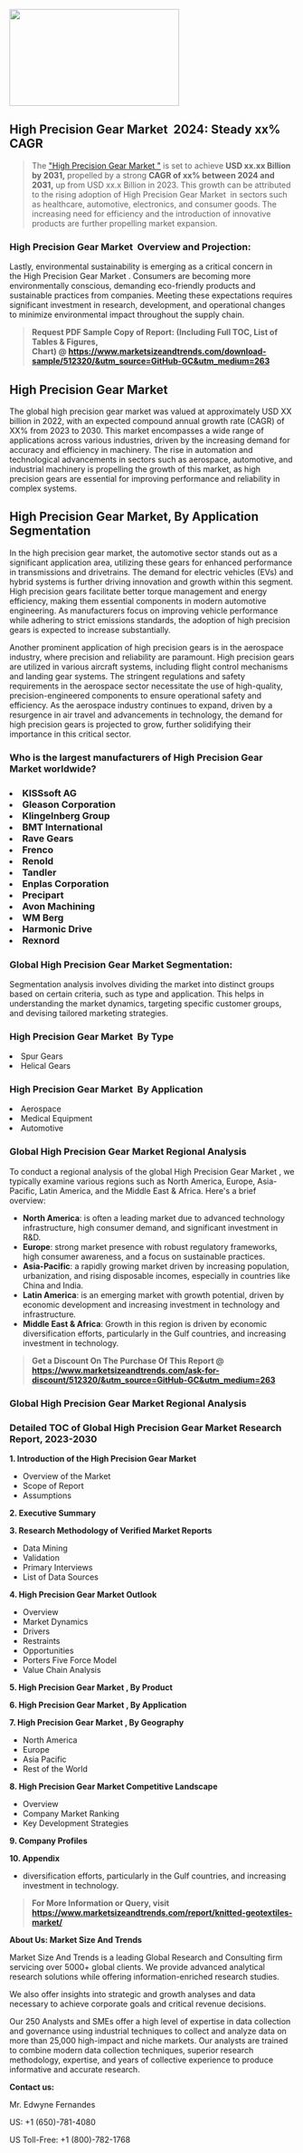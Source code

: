 <p><img class="alignnone size-medium wp-image-20088" src="https://ffe5etoiles.com/wp-content/uploads/2024/12/MST1-300x171.png" alt="" width="300" height="171" /></p><h2 id="ember46" class="ember-view reader-text-block__heading-2">High Precision Gear Market &nbsp;2024: Steady&nbsp;xx% CAGR</h2><blockquote id="ember47" class="ember-view reader-text-block__blockquote">The&nbsp;<a class="app-aware-link " href="https://www.marketsizeandtrends.com/download-sample/512320/&utm_source=GitHub-GC&utm_medium=263" target="_blank" data-test-app-aware-link="">"High Precision Gear Market "</a>&nbsp;is set to achieve&nbsp;<strong>USD&nbsp;xx.xx&nbsp;Billion by 2031,</strong>&nbsp;propelled by a strong&nbsp;<strong>CAGR of&nbsp;xx% between 2024 and 2031,</strong>&nbsp;up from USD xx.x Billion in 2023. This growth can be attributed to the rising adoption of&nbsp;High Precision Gear Market &nbsp;in sectors such as healthcare, automotive, electronics, and consumer goods. The increasing need for efficiency and the introduction of innovative products are further propelling market expansion.</blockquote><h3 id="ember48" class="ember-view reader-text-block__heading-3">High Precision Gear Market &nbsp;Overview and Projection:</h3><p id="ember49" class="ember-view reader-text-block__paragraph">Lastly, environmental sustainability is emerging as a critical concern in the&nbsp;High Precision Gear Market . Consumers are becoming more environmentally conscious, demanding eco-friendly products and sustainable practices from companies. Meeting these expectations requires significant investment in research, development, and operational changes to minimize environmental impact throughout the supply chain.</p><blockquote id="ember50" class="ember-view reader-text-block__blockquote"><strong>Request PDF Sample Copy of Report: (Including Full TOC, List of Tables &amp; Figures, Chart)&nbsp;@&nbsp;<strong><a href="https://www.marketsizeandtrends.com/download-sample/512320/&utm_source=GitHub-GC&utm_medium=263" target="_blank">https://www.marketsizeandtrends.com/download-sample/512320/&utm_source=GitHub-GC&utm_medium=263</a></strong></strong></blockquote><h3 class=""> <h2>High Precision Gear Market</h2><p>The global high precision gear market was valued at approximately USD XX billion in 2022, with an expected compound annual growth rate (CAGR) of XX% from 2023 to 2030. This market encompasses a wide range of applications across various industries, driven by the increasing demand for accuracy and efficiency in machinery. The rise in automation and technological advancements in sectors such as aerospace, automotive, and industrial machinery is propelling the growth of this market, as high precision gears are essential for improving performance and reliability in complex systems.</p><h2>High Precision Gear Market, By Application Segmentation</h2><p>In the high precision gear market, the automotive sector stands out as a significant application area, utilizing these gears for enhanced performance in transmissions and drivetrains. The demand for electric vehicles (EVs) and hybrid systems is further driving innovation and growth within this segment. High precision gears facilitate better torque management and energy efficiency, making them essential components in modern automotive engineering. As manufacturers focus on improving vehicle performance while adhering to strict emissions standards, the adoption of high precision gears is expected to increase substantially.</p><p>Another prominent application of high precision gears is in the aerospace industry, where precision and reliability are paramount. High precision gears are utilized in various aircraft systems, including flight control mechanisms and landing gear systems. The stringent regulations and safety requirements in the aerospace sector necessitate the use of high-quality, precision-engineered components to ensure operational safety and efficiency. As the aerospace industry continues to expand, driven by a resurgence in air travel and advancements in technology, the demand for high precision gears is projected to grow, further solidifying their importance in this critical sector.</p></h3><h3 id="" class="">Who is the largest manufacturers of&nbsp;High Precision Gear Market worldwide?</h3><h3 class=""></Li><Li>KISSsoft AG</Li><Li> Gleason Corporation</Li><Li> Klingelnberg Group</Li><Li> BMT International</Li><Li> Rave Gears</Li><Li> Frenco</Li><Li> Renold</Li><Li> Tandler</Li><Li> Enplas Corporation</Li><Li> Precipart</Li><Li> Avon Machining</Li><Li> WM Berg</Li><Li> Harmonic Drive</Li><Li> Rexnord</h3><h3 id="ember53" class="ember-view reader-text-block__heading-3">Global&nbsp;High Precision Gear Market Segmentation:</h3><p id="ember54" class="ember-view reader-text-block__paragraph">Segmentation analysis involves dividing the market into distinct groups based on certain criteria, such as type and application. This helps in understanding the market dynamics, targeting specific customer groups, and devising tailored marketing strategies.</p><h3 id="" class="">High Precision Gear Market &nbsp;By Type</h3><p></Li><Li>Spur Gears</Li><Li> Helical Gears</p><h3 id="" class="">High Precision Gear Market &nbsp;By Application</h3><p class=""></Li><Li>Aerospace</Li><Li> Medical Equipment</Li><Li> Automotive</p><h3 id="ember62" class="ember-view reader-text-block__heading-3">Global High Precision Gear Market Regional Analysis</h3><p id="ember63" class="ember-view reader-text-block__paragraph">To conduct a regional analysis of the global High Precision Gear Market , we typically examine various regions such as North America, Europe, Asia-Pacific, Latin America, and the Middle East &amp; Africa. Here's a brief overview:</p><ul><li><strong>North America</strong>: is often a leading market due to advanced technology infrastructure, high consumer demand, and significant investment in R&amp;D.</li><li><strong>Europe</strong>: strong market presence with robust regulatory frameworks, high consumer awareness, and a focus on sustainable practices.</li><li><strong>Asia-Pacific</strong>: a rapidly growing market driven by increasing population, urbanization, and rising disposable incomes, especially in countries like China and India.</li><li><strong>Latin America</strong>: is an emerging market with growth potential, driven by economic development and increasing investment in technology and infrastructure.</li><li><strong>Middle East &amp; Africa</strong>: Growth in this region is driven by economic diversification efforts, particularly in the Gulf countries, and increasing investment in technology.</li></ul><blockquote id="ember61" class="ember-view reader-text-block__blockquote"><strong>Get a Discount On The Purchase Of This Report @ <strong><a href="https://html-cleaner.com/" target="">https://www.marketsizeandtrends.com/ask-for-discount/512320/&utm_source=GitHub-GC&utm_medium=263</a></strong></strong></blockquote><h3 id="ember62" class="ember-view reader-text-block__heading-3">Global High Precision Gear Market Regional Analysis</h3><h3 id="" class="">Detailed TOC of Global High Precision Gear Market Research Report, 2023-2030</h3><p id="" class=""><strong>1. Introduction of the High Precision Gear Market </strong></p><ul><li>Overview of the Market</li><li>Scope of Report</li><li>Assumptions</li></ul><p id="" class=""><strong>2. Executive Summary</strong></p><p id="" class=""><strong>3. Research Methodology of Verified Market Reports</strong></p><ul><li>Data Mining</li><li>Validation</li><li>Primary Interviews</li><li>List of Data Sources</li></ul><p id="" class=""><strong>4. High Precision Gear Market Outlook</strong></p><ul><li>Overview</li><li>Market Dynamics</li><li>Drivers</li><li>Restraints</li><li>Opportunities</li><li>Porters Five Force Model</li><li>Value Chain Analysis</li></ul><p id="" class=""><strong>5. High Precision Gear Market , By Product</strong></p><p id="" class=""><strong>6. High Precision Gear Market , By Application</strong></p><p id="" class=""><strong>7. High Precision Gear Market , By Geography</strong></p><ul><li>North America</li><li>Europe</li><li>Asia Pacific</li><li>Rest of the World</li></ul><p id="" class=""><strong>8. High Precision Gear Market Competitive Landscape</strong></p><ul><li>Overview</li><li>Company Market Ranking</li><li>Key Development Strategies</li></ul><p id="" class=""><strong>9. Company Profiles</strong></p><p id="" class=""><strong>10. Appendix</strong></p><ul><li>diversification efforts, particularly in the Gulf countries, and increasing investment in technology.</li></ul><blockquote id="ember65" class="ember-view reader-text-block__blockquote"><strong>For More Information or Query, visit <strong><strong><a href="https://html-cleaner.com/" target="">https://www.marketsizeandtrends.com/report/knitted-geotextiles-market/</a></strong></strong></strong></blockquote><p id="" class=""><strong>About Us: Market Size And Trends</strong></p><p id="" class="">Market Size And Trends is a leading Global Research and Consulting firm servicing over 5000+ global clients. We provide advanced analytical research solutions while offering information-enriched research studies.</p><p id="" class="">We also offer insights into strategic and growth analyses and data necessary to achieve corporate goals and critical revenue decisions.</p><p id="" class="">Our 250 Analysts and SMEs offer a high level of expertise in data collection and governance using industrial techniques to collect and analyze data on more than 25,000 high-impact and niche markets. Our analysts are trained to combine modern data collection techniques, superior research methodology, expertise, and years of collective experience to produce informative and accurate research.</p><p id="" class=""><strong>Contact us:</strong></p><p id="" class="">Mr. Edwyne Fernandes</p><p id="" class="">US: +1 (650)-781-4080</p><p id="" class="">US Toll-Free: +1 (800)-782-1768</p>
